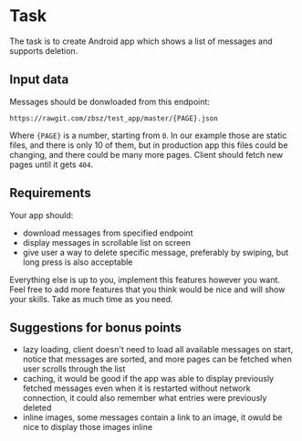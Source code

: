 # Task

The task is to create Android app which shows a list of messages and supports deletion.


## Input data
Messages should be donwloaded from this endpoint:

```
https://rawgit.com/zbsz/test_app/master/{PAGE}.json
```

Where `{PAGE}` is a number, starting from `0`. 
In our example those are static files, and there is only 10 of them, but in production app this files could be changing, 
and there could be many more pages. Client should fetch new pages until it gets `404`. 

## Requirements
Your app should:

- download messages from specified endpoint
- display messages in scrollable list on screen
- give user a way to delete specific message, preferably by swiping, but long press is also acceptable

Everything else is up to you, implement this features however you want. 
Feel free to add more features that you think would be nice and will show your skills.
Take as much time as you need.

## Suggestions for bonus points

- lazy loading, client doesn't need to load all available messages on start, notice that messages are sorted, 
and more pages can be fetched when user scrolls through the list
- caching, it would be good if the app was able to display previously fetched messages even when it is restarted without
network connection, it could also remember what entries were previously deleted
- inline images, some messages contain a link to an image, it owuld be nice to display those images inline

